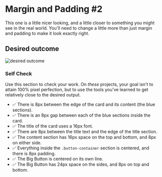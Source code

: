 # Margin and Padding #2

This one is a little nicer looking, and a little closer to something you might see in the real world. You'll need to change a little more than just margin and padding to make it look exactly right.

## Desired outcome

![desired outcome](./desired-outcome.png)

### Self Check

Use this section to check your work. On _these_ projects, your goal isn't to attain 100% pixel perfection, but to use the tools you've learned to get relatively close to the desired output.

- ✅ There is 8px between the edge of the card and its content (the blue sections).
- ✅ There is an 8px gap between each of the blue sections inside the card.
- ✅ The title of the card uses a 16px font.
- ✅ There are 8px between the title text and the edge of the title section.
- ✅ The content section has 16px space on the top and bottom, and 8px on either side.
- ✅ Everything inside the `.button-container` section is centered, and there is 8px padding.
- ✅ The Big Button is centered on its own line.
- ✅ The Big Button has 24px space on the sides, and 8px on top and bottom.
